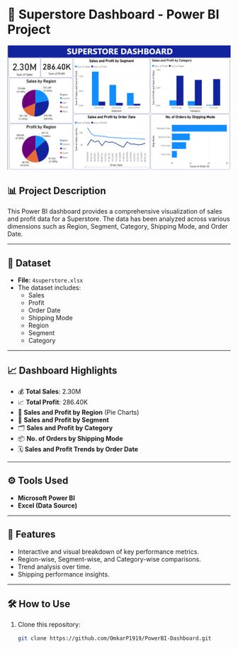 # 🛒 Superstore Dashboard - Power BI Project

![Superstore Dashboard Screenshot](Dashboard_ss.png)

## 📊 Project Description

This Power BI dashboard provides a comprehensive visualization of sales and profit data for a Superstore. The data has been analyzed across various dimensions such as Region, Segment, Category, Shipping Mode, and Order Date.

---

## 📁 Dataset

- **File**: `4superstore.xlsx`
- The dataset includes:
  - Sales
  - Profit
  - Order Date
  - Shipping Mode
  - Region
  - Segment
  - Category

---

## 📈 Dashboard Highlights

- 💰 **Total Sales**: 2.30M  
- 📈 **Total Profit**: 286.40K  
- 📍 **Sales and Profit by Region** (Pie Charts)  
- 👥 **Sales and Profit by Segment**  
- 🗂️ **Sales and Profit by Category**  
- 📦 **No. of Orders by Shipping Mode**  
- 🗓️ **Sales and Profit Trends by Order Date**  

---

## ⚙️ Tools Used

- **Microsoft Power BI**
- **Excel (Data Source)**

---

## 🧩 Features

- Interactive and visual breakdown of key performance metrics.
- Region-wise, Segment-wise, and Category-wise comparisons.
- Trend analysis over time.
- Shipping performance insights.

---

## 🛠️ How to Use

1. Clone this repository:
   ```bash
   git clone https://github.com/OmkarP1919/PowerBI-Dashboard.git
